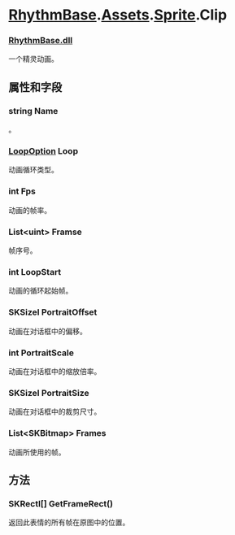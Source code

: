 # [RhythmBase](../namespaces.md).[Assets](../namespace/Assets.md).[Sprite](../class/Sprite.md).Clip  




### [RhythmBase.dll](../assembly/RhythmBase.md)  
一个精灵动画。  
  


## 属性和字段  
  




### string Name  
。  




### [LoopOption](../enum/Assets.LoopOption.md) Loop  
动画循环类型。  




### int Fps  
动画的帧率。  




### List\<uint\> Framse  
帧序号。  




### int LoopStart  
动画的循环起始帧。  




### SKSizeI PortraitOffset  
动画在对话框中的偏移。  




### int PortraitScale  
动画在对话框中的缩放倍率。  




### SKSizeI PortraitSize  
动画在对话框中的裁剪尺寸。  




### List\<SKBitmap\> Frames  
动画所使用的帧。    
  


## 方法  
  




### SKRectI[] GetFrameRect()  
返回此表情的所有帧在原图中的位置。